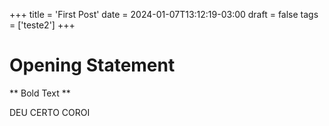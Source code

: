 +++
title = 'First Post'
date = 2024-01-07T13:12:19-03:00
draft = false
tags = ['teste2']
+++

# Opening Statement

** Bold Text **

DEU CERTO COROI
